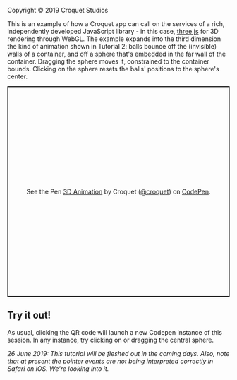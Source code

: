 Copyright © 2019 Croquet Studios

This is an example of how a Croquet app can call on the services of a rich, independently developed JavaScript library - in this case, <a href="https://threejs.org/">three.js</a> for 3D rendering through WebGL. The example expands into the third dimension the kind of animation shown in Tutorial 2: balls bounce off the (invisible) walls of a container, and off a sphere that's embedded in the far wall of the container. Dragging the sphere moves it, constrained to the container bounds.  Clicking on the sphere resets the balls' positions to the sphere's center.

<p class="codepen" data-height="477" data-theme-id="37149" data-default-tab="result" data-user="croquet" data-slug-hash="BgWQxo" style="height: 477px; box-sizing: border-box; display: flex; align-items: center; justify-content: center; border: 2px solid; margin: 1em 0; padding: 1em;" data-pen-title="Simple Animation">
  <span>See the Pen <a href="https://codepen.io/croquet/pen/BgWQxo/">
  3D Animation</a> by Croquet (<a href="https://codepen.io/croquet">@croquet</a>)
  on <a href="https://codepen.io">CodePen</a>.</span>
</p>
<script async src="https://static.codepen.io/assets/embed/ei.js"></script>


## **Try it out!**
As usual, clicking the QR code will launch a new Codepen instance of this session. In any instance, try clicking on or dragging the central sphere.

_26 June 2019: This tutorial will be fleshed out in the coming days. Also, note that at present the pointer events are not being interpreted correctly in Safari on iOS.  We're looking into it._

